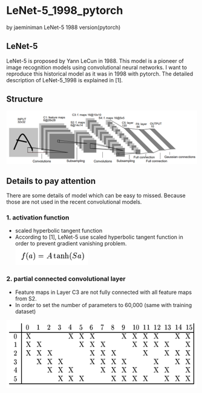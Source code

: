 # LeNet-5_1998_pytorch
by jaeminiman
LeNet-5 1988 version(pytorch)

## LeNet-5
LeNet-5 is proposed by Yann LeCun in 1988. This model is a pioneer of image recognition models using convolutional neural networks.
I want to reproduce this historical model as it was in 1998 with pytorch. The detailed description of LeNet-5_1998 is explained in [1]. 

## Structure
![structure](<./fig/structure.PNG>)

## Details to pay attention
There are some details of model which can be easy to missed. Because those are not used in the recent convolutional models.

### 1. activation function  
  - scaled hyperbolic tangent function
  - According to [1], LeNet-5 use scaled hyperbolic tangent function in order to prevent gradient vanishing problem.
![activation_f](<./fig/activation_f.PNG>)

### 2. partial connected convolutional layer
  - Feature maps in Layer C3 are not fully connected with all feature maps from S2.
  - In order to set the number of parameters to 60,000 (same with training dataset)
  
![feat_connection](<./fig/feature map connection.PNG>)
